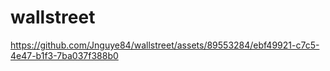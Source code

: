 # wallstreet


https://github.com/Jnguye84/wallstreet/assets/89553284/ebf49921-c7c5-4e47-b1f3-7ba037f388b0

